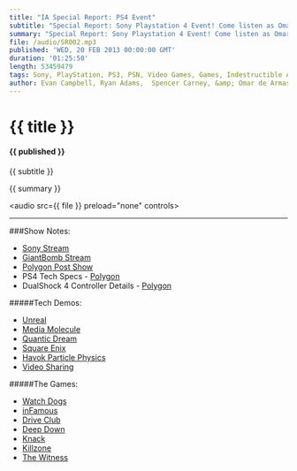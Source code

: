 ```yaml
---
title: "IA Special Report: PS4 Event"
subtitle: "Special Report: Sony Playstation 4 Event! Come listen as Omar and Evan geek out over the unveiling of the next Playstation."
summary: "Special Report: Sony Playstation 4 Event! Come listen as Omar and Evan geek out over the unveiling of the next Playstation."
file: /audio/SR002.mp3
published: 'WED, 20 FEB 2013 00:00:00 GMT'
duration: '01:25:50'
length: 53459479
tags: Sony, PlayStation, PS3, PSN, Video Games, Games, Indestructible Art, PS4, Watch Dogs, 
author: Evan Campbell, Ryan Adams,  Spencer Carney, &amp; Omar de Armas
---
```


# {{ title }}

#### {{ published }}

{{ subtitle }}  
  
{{ summary }}  

<audio src={{ file }} preload="none" controls></audio>

- - -

###Show Notes:  
* [Sony Stream](https://us.playstation.com/meeting2013/)  
* [GiantBomb Stream](http://www.giantbomb.com/videos/meet-the-future-of-playstation-with-us/2300-7066/)  
* [Polygon Post Show](http://www.polygon.com/2013/2/20/4010088/playstation-event-livestream-and-polygon-post-show)  
* PS4 Tech Specs - [Polygon](http://www.polygon.com/2013/2/20/4009940/playstation-4-tech-specs-hardware-details)  
* DualShock 4 Controller Details - [Polygon](http://www.polygon.com/2013/2/20/4006374/playstation-4-dualshock-4-controller-detailed)  
  
#####Tech Demos:
* [Unreal](http://www.gametrailers.com/videos/hg49be/playstation-4-unreal-engine-4-real-time-demo)  
* [Media Molecule](http://www.gametrailers.com/videos/s8x29q/playstation-4-media-molecule-tech-demo)  
* [Quantic Dream](http://www.gametrailers.com/videos/as8prb/playstation-4-quantic-dream-on-stage-tech-demo)  
* [Square Enix](http://www.youtube.com/watch?v=pu-SQqZz_2A)  
* [Havok Particle Physics](http://www.gametrailers.com/videos/rxjemd/playstation-4-havok-physics-real-time-demo)  
* [Video Sharing](http://www.gametrailers.com/videos/ddydkl/playstation-4-ps4-video-sharing-demo--stream-)  
  
#####The Games:
* [Watch Dogs](http://www.giantbomb.com/videos/here-is-the-entire-watch-dogs-demo-shown-at-sony-s/2300-7071/)  
* [inFamous](http://www.giantbomb.com/videos/infamous-second-son-portrays-a-dark-nasty-future/2300-7070/)  
* [Drive Club](http://www.giantbomb.com/videos/driveclub-shows-us-pretty-next-gen-cars/2300-7069/)  
* [Deep Down](http://www.giantbomb.com/videos/dragons-n-knights-abound-in-deep-down/2300-7068/)  
* [Knack](http://www.giantbomb.com/videos/knack-is-mark-cerny-s-return-to-video-games/2300-7067/)  
* [Killzone](http://www.giantbomb.com/videos/killzone-shadow-fall-is-the-new-killzone-game/2300-7065/)  
* [The Witness](http://www.giantbomb.com/videos/jonathan-blow-wants-to-test-your-brain-with-the-wi/2300-7064/)  
